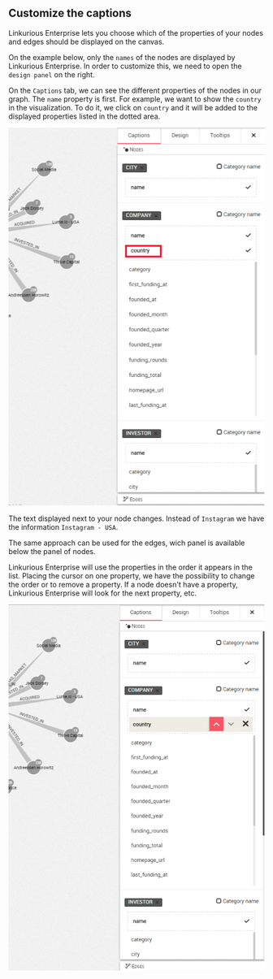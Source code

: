 ## Customize the captions

Linkurious Enterprise lets you choose which of the properties of your nodes and edges should be displayed on the canvas.

On the example below, only the ```names``` of the nodes are displayed by Linkurious Enterprise. In order to customize this, we need to open the ```design panel``` on the right.
 
On the ```Captions``` tab, we can see the different properties of the nodes in our graph. The ```name``` property is first. For example, we want to show the ```country``` in the visualization. To do it, we click on ```country``` and it will be added to the displayed properties listed in the dotted area.

![](2.png)

The text displayed next to your node changes. Instead of  ```Instagram``` we have the information ```Instagram - USA```.

The same approach can be used for the edges, wich panel is available below the panel of nodes.

<div class="alert alert-info">
Linkurious Enterprise will use the properties in the order it appears in the list. Placing the cursor on one property, we have the possibility to change the order or to remove a property. If a node doesn't have a property, Linkurious Enterprise will look for the next property, etc.
</div>

![](3.png)